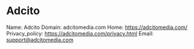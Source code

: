
# Adcito

Name: Adcito
Domain: adcitomedia.com
Home: https://adcitomedia.com/
Privacy_policy: https://adcitomedia.com/privacy.html
Email: support@adcitomedia.com
